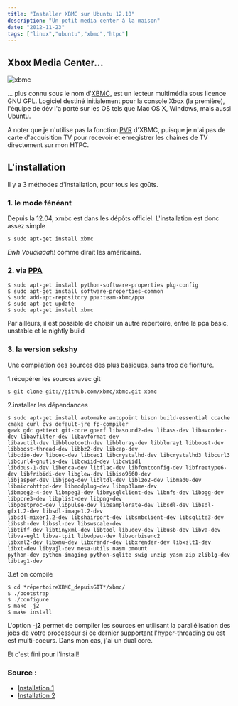 ```yaml
---
title: "Installer XBMC sur Ubuntu 12.10"
description: "Un petit media center à la maison"
date: "2012-11-23"
tags: ["linux","ubuntu","xbmc","htpc"]
---
```


## Xbox Media Center...

<img class="img-center center-block" src="/img/xbmc.gif" title="xbmc" />

... plus connu sous le nom d'[XBMC](http://xbmc.org/), est un lecteur multimédia sous licence GNU GPL.
Logiciel destiné initialement pour la console Xbox (la première), l'équipe de dév l'a porté sur les OS tels
que Mac OS X, Windows, mais aussi Ubuntu.

A noter que je n'utilise pas la fonction [PVR](http://fr.wikipedia.org/wiki/Personal_Video_Recorder)
d'XBMC, puisque je n'ai pas de carte d'acquisition TV pour recevoir et enregistrer les chaines de TV directement
sur mon HTPC.

## L'installation

Il y a 3 méthodes d'installation, pour tous les goûts.

### 1. le mode fénéant

Depuis la 12.04, xmbc est dans les dépôts officiel. L'installation est donc assez simple

```shell
$ sudo apt-get install xbmc
```
*Ewh Voualaaah!* comme dirait les américains.

### 2. via [PPA](https://help.launchpad.net/Packaging/PPA)

```shell
$ sudo apt-get install python-software-properties pkg-config
$ sudo apt-get install software-properties-common
$ sudo add-apt-repository ppa:team-xbmc/ppa
$ sudo apt-get update
$ sudo apt-get install xbmc
```

Par ailleurs, il est possible de choisir un autre répertoire, entre le ppa basic, unstable et le nightly build


### 3. la version sekshy

Une compilation des sources des plus basiques, sans trop de fioriture.

1.récupérer les sources avec git

```shell
$ git clone git://github.com/xbmc/xbmc.git xbmc
```

2.installer les dépendances

```shell
$ sudo apt-get install automake autopoint bison build-essential ccache cmake curl cvs default-jre fp-compiler
gawk gdc gettext git-core gperf libasound2-dev libass-dev libavcodec-dev libavfilter-dev libavformat-dev
libavutil-dev libbluetooth-dev libbluray-dev libbluray1 libboost-dev libboost-thread-dev libbz2-dev libcap-dev
libcdio-dev libcec-dev libcec1 libcrystalhd-dev libcrystalhd3 libcurl3 libcurl4-gnutls-dev libcwiid-dev libcwiid1
libdbus-1-dev libenca-dev libflac-dev libfontconfig-dev libfreetype6-dev libfribidi-dev libglew-dev libiso9660-dev
libjasper-dev libjpeg-dev libltdl-dev liblzo2-dev libmad0-dev libmicrohttpd-dev libmodplug-dev libmp3lame-dev
libmpeg2-4-dev libmpeg3-dev libmysqlclient-dev libnfs-dev libogg-dev libpcre3-dev libplist-dev libpng-dev
libpostproc-dev libpulse-dev libsamplerate-dev libsdl-dev libsdl-gfx1.2-dev libsdl-image1.2-dev
libsdl-mixer1.2-dev libshairport-dev libsmbclient-dev libsqlite3-dev libssh-dev libssl-dev libswscale-dev
libtiff-dev libtinyxml-dev libtool libudev-dev libusb-dev libva-dev libva-egl1 libva-tpi1 libvdpau-dev libvorbisenc2
libxml2-dev libxmu-dev libxrandr-dev libxrender-dev libxslt1-dev libxt-dev libyajl-dev mesa-utils nasm pmount
python-dev python-imaging python-sqlite swig unzip yasm zip zlib1g-dev libtag1-dev
```

3.et on compile

```shell
$ cd *répertoireXBMC_depuisGIT*/xbmc/
$ ./bootstrap
$ ./configure
$ make -j2
$ make install
```

L'option **-j2** permet de compiler les sources en utilisant la parallélisation des [jobs](http://www.blaess.fr/christophe/2012/01/14/parallelisation-de-compilations/) de votre processeur
si ce dernier supportant l'hyper-threading ou est est multi-coeurs. Dans mon cas, j'ai un dual core.

Et c'est fini pour l'install!


### Source :
+ [Installation 1](http://wiki.xbmc.org/index.php?title=Installing_XBMC_for_Linux)
+ [Installation 2](http://wiki.xbmc.org/index.php?title=HOW-TO:Compile_XBMC_for_Ubuntu)

